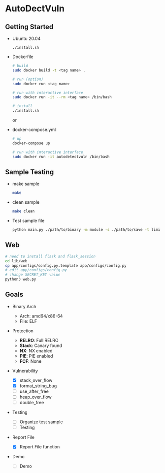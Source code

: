 # AutoDectVuln

## Getting Started

- Ubuntu 20.04

  ```
  ./install.sh
  ```

- Dockerfile

  ```sh 
  # build
  sudo docker build -t <tag name> .

  # run (option)
  sudo docker run <tag name>

  # run with interactive interface
  sudo docker run -it --rm <tag name> /bin/bash

  # install
  ./install.sh
  ```

  or

- docker-compose.yml

  ```sh
  # up
  docker-compose up

  # run with interactive interface
  sudo docker run -it autodetectvuln /bin/bash
  ```

## Sample Testing

- make sample
  ```sh
  make
  ```
- clean sample
  ```sh
  make clean
  ```
- Test sample file
  ```sh
  python main.py ./path/to/binary -m module -s ./path/to/save -t limit_time
  ```

## Web

```sh
# need to install flask and flask_session
cd lib/web
cp app/configs/config.py.template app/configs/config.py
# edit app/configs/config.py
# change SECRET_KEY value
python3 web.py
```

## Goals

- Binary Arch

  - Arch: amd64/x86-64
  - File: ELF 

- Protection

  - **RELRO**: Full RELRO
  - **Stack**: Canary found
  - **NX**: NX enabled
  - **PIE**: PIE enabled
  - **FCF**: None

- Vulnerability

  - [x] stack_over_flow
  - [x] format_string_bug
  - [ ] use_after_free
  - [ ] heap_over_flow
  - [ ] double_free

- Testing

  - [ ] Organize test sample
  - [ ] Testing

- Report File

  - [x] Report File function

- Demo
  - [ ] Demo
